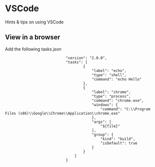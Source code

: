 # VSCode
Hints & tips on using VSCode

## View in a browser
Add the following tasks.json

                                "version": "2.0.0",
                                "tasks": [
                                        {
                                            "label": "echo",
                                            "type": "shell",
                                            "command": "echo Hello"
                                        },
                                        {
                                            "label": "chrome",
                                            "type": "process",
                                            "command": "chrome.exe",
                                            "windows": {
                                                "command": "C:\\Program Files (x86)\\Google\\Chrome\\Application\\chrome.exe"
                                            },
                                            "args": [
                                                "${file}"
                                            ],
                                            "group": {
                                                "kind": "build",
                                                "isDefault": true
                                            }
                                        }
                                    ]
                                }
